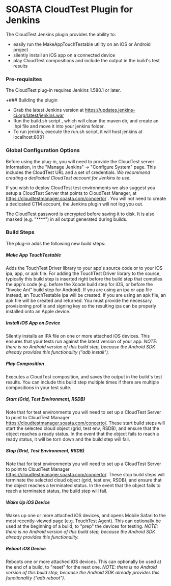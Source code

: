 # SOASTA CloudTest Plugin for Jenkins

The CloudTest Jenkins plugin provides the ability to:

* easily run the MakeAppTouchTestable utility on an iOS or Android project
* silently install an iOS app on a connected device
* play CloudTest compositions and include the output in the build's test results

### Pre-requisites
The CloudTest plug-in requires Jenkins 1.580.1 or later.

+### Building the plugin
* Grab the latest Jenkins version at https://updates.jenkins-ci.org/latest/jenkins.war 
* Run the build.sh script , which will clean the maven dir, and create an .hpi file and move it into your jenkins folder.
* To run jenkins, execute the run.sh script, it will host jenkins at localhost:8081

### Global Configuration Options

Before using the plug-in, you will need to provide the CloudTest server information, in the "Manage Jenkins" -&gt; "Configure System" page.
This includes the CloudTest URL and a set of credentials.  _We recommend creating a dedicated CloudTest account for Jenkins to use._

If you wish to deploy CloudTest test environments we also suggest you setup a CloudTest Server that points to CloudTest Manager, at https://cloudtestmanager.soasta.com/concerto/ . You will not need to create a dedicated CTM account, the Jenkins plugin will not log you out. 

The CloudTest password is encrypted before saving it to disk.  It is also masked (e.g. "\*\*\*\*") in all output generated during builds.

### Build Steps

The plug-in adds the following new build steps:

##### Make App TouchTestable
Adds the TouchTest Driver library to your app's source code or to your iOS ipa, app, or apk file.  For adding the TouchTest Driver library to the source, typically this build step is inserted right before the build step that compiles the app's code (e.g. before the Xcode build step for iOS, or before the "Invoke Ant" build step for Android).  If you are using an ipa or app file instead, an TouchTestable ipa will be created.  If you are using an apk file, an apk file will be created and returned.  You must provide the necessary provisioning profile and signing key so the resulting ipa can be properly installed onto an Apple device.

##### Install iOS App on Device
Silently installs an IPA file on one or more attached iOS devices.  This ensures that your tests run against the latest version of your app.  _NOTE: there is no Android version of this build step, because the Android SDK already provides this functionality ("adb install")._

##### Play Composition
Executes a CloudTest composition, and saves the output in the build's test results.  You can include this build step multiple times if there are multiple compositions in your test suite.

##### Start (Grid, Test Environment, RSDB) 
Note that for test environments you will need to set up a CloudTest Server to point to CloudTest Manager https://cloudtestmanager.soasta.com/concerto/. 
These start build steps will start the selected cloud object (grid, test env, RSDB), and ensure that the object reaches a ready status. In the event that the object fails to reach a ready status, it will be torn down and the build step will fail. 

##### Stop (Grid, Test Environment, RSDB) 
Note that for test environments you will need to set up a CloudTest Server to point to CloudTest Manager https://cloudtestmanager.soasta.com/concerto/. 
These stop build steps will terminate the selected cloud object (grid, test env, RSDB), and ensure that the object reaches a terminated status. In the event that the object fails to reach a terminated status, the build step will fail. 

##### Wake Up iOS Device
Wakes up one or more attached iOS devices, and opens Mobile Safari to the most recently-viewed page (e.g. TouchTest Agent).  This can optionally be used at the beginning of a build, to "prep" the devices for testing.  _NOTE: there is no Android version of this build step, because the Android SDK already provides this functionality._

##### Reboot iOS Device
Reboots one or more attached iOS devices.  This can optionally be used at the end of a build, to "reset" for the next one.  _NOTE: there is no Android version of this build step, because the Android SDK already provides this functionality ("adb reboot")._
